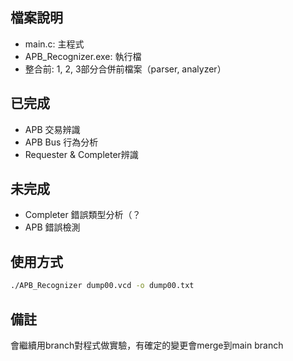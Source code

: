 ## 檔案說明
- main.c: 主程式
- APB_Recognizer.exe: 執行檔
- 整合前: 1, 2, 3部分合併前檔案（parser, analyzer）

## 已完成
- APB 交易辨識
- APB Bus 行為分析
- Requester & Completer辨識

## 未完成 
- Completer 錯誤類型分析（？
- APB 錯誤檢測

## 使用方式
```bash
./APB_Recognizer dump00.vcd -o dump00.txt
```

## 備註
會繼續用branch對程式做實驗，有確定的變更會merge到main branch